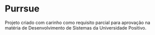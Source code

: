 # Purrsue
Projeto criado com carinho como requisito parcial para aprovação na matéria de Desenvolvimento de Sistemas da Universidade Positivo.
